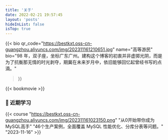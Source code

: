 ```yaml
---
title: '关于'
date: 2022-02-21 19:57:45
layout: 'posts'
hideInList: false
isTop: true
---
```




{{< bio 
qr_code="https://bestkxt.oss-cn-guangzhou.aliyuncs.com/img/202311161210651.jpg" name="高等游民" 
bio="98 年，双子座，坐标广东广州。建构这个博客的初衷并非虚掷光阴，而是为了抗衡那无情的时光剥夺，期冀在未来岁月中，依旧能够回忆起曾经书写的点滴。" 
>}}





{{< bookmovie >}}






### 🏫 近期学习

{{< course 
"https://bestkxt.oss-cn-guangzhou.aliyuncs.com/img/202311161023150.png" 
"从0开始带你成为MySQL高手" 
"46个生产案例，全面覆盖 MySQL 性能优化、分库分表等问题。" 
"2023-11-16" >}}




























